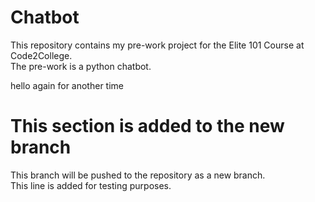 # Chatbot
This repository contains my pre-work project for the Elite 101 Course at Code2College. <br/>
The pre-work is a python chatbot. <br/>

hello again for another time


# This section is added to the new branch
This branch will be pushed to the repository as a new branch. <br/>
This line is added for testing purposes.
